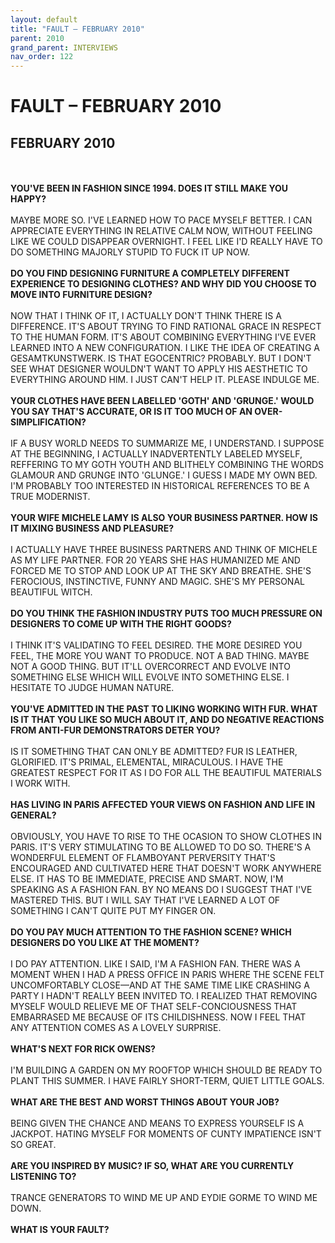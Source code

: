 ```yaml
---
layout: default
title: "FAULT – FEBRUARY 2010"
parent: 2010
grand_parent: INTERVIEWS
nav_order: 122
---
```


# FAULT – FEBRUARY 2010
## FEBRUARY 2010

<br><br>
<b>YOU'VE BEEN IN FASHION SINCE 1994. DOES IT STILL MAKE YOU HAPPY?</b>
<br><br>
MAYBE MORE SO. I'VE LEARNED HOW TO PACE MYSELF BETTER. I CAN APPRECIATE EVERYTHING IN RELATIVE CALM NOW, WITHOUT FEELING LIKE WE COULD DISAPPEAR OVERNIGHT. I FEEL LIKE I'D REALLY HAVE TO DO SOMETHING MAJORLY STUPID TO FUCK IT UP NOW.
<br><br>
<b>DO YOU FIND DESIGNING FURNITURE A COMPLETELY DIFFERENT EXPERIENCE TO DESIGNING CLOTHES? AND WHY DID YOU CHOOSE TO MOVE INTO FURNITURE DESIGN?</b>
<br><br>
NOW THAT I THINK OF IT, I ACTUALLY DON'T THINK THERE IS A DIFFERENCE. IT'S ABOUT TRYING TO FIND RATIONAL GRACE IN RESPECT TO THE HUMAN FORM. IT'S ABOUT COMBINING EVERYTHING I'VE EVER LEARNED INTO A NEW CONFIGURATION. I LIKE THE IDEA OF CREATING A GESAMTKUNSTWERK. IS THAT EGOCENTRIC? PROBABLY. BUT I DON'T SEE WHAT DESIGNER WOULDN'T WANT TO APPLY HIS AESTHETIC TO EVERYTHING AROUND HIM. I JUST CAN'T HELP IT. PLEASE INDULGE ME.
<br><br>
<b>YOUR CLOTHES HAVE BEEN LABELLED 'GOTH' AND 'GRUNGE.' WOULD YOU SAY THAT'S ACCURATE, OR IS IT TOO MUCH OF AN OVER-SIMPLIFICATION?</b>
<br><br>
IF A BUSY WORLD NEEDS TO SUMMARIZE ME, I UNDERSTAND. I SUPPOSE AT THE BEGINNING, I ACTUALLY INADVERTENTLY LABELED MYSELF, REFFERING TO MY GOTH YOUTH AND BLITHELY COMBINING THE WORDS GLAMOUR AND GRUNGE INTO 'GLUNGE.' I GUESS I MADE MY OWN BED. I'M PROBABLY TOO INTERESTED IN HISTORICAL REFERENCES TO BE A TRUE MODERNIST.
<br><br>
<b>YOUR WIFE MICHELE LAMY IS ALSO YOUR BUSINESS PARTNER. HOW IS IT MIXING BUSINESS AND PLEASURE? </b>
<br><br>
I ACTUALLY HAVE THREE BUSINESS PARTNERS AND THINK OF MICHELE AS MY LIFE PARTNER. FOR 20 YEARS SHE HAS HUMANIZED ME AND FORCED ME TO STOP AND LOOK UP AT THE SKY AND BREATHE. SHE'S FEROCIOUS, INSTINCTIVE, FUNNY AND MAGIC. SHE'S MY PERSONAL BEAUTIFUL WITCH.
<br><br>
<b>DO YOU THINK THE FASHION INDUSTRY PUTS TOO MUCH PRESSURE ON DESIGNERS TO COME UP WITH THE RIGHT GOODS?</b>
<br><br>
I THINK IT'S VALIDATING TO FEEL DESIRED. THE MORE DESIRED YOU FEEL, THE MORE YOU WANT TO PRODUCE. NOT A BAD THING. MAYBE NOT A GOOD THING. BUT IT'LL OVERCORRECT AND EVOLVE INTO SOMETHING ELSE WHICH WILL EVOLVE INTO SOMETHING ELSE. I HESITATE TO JUDGE HUMAN NATURE.
<br><br>
<b>YOU'VE ADMITTED IN THE PAST TO LIKING WORKING WITH FUR. WHAT IS IT THAT YOU LIKE SO MUCH ABOUT IT, AND DO NEGATIVE REACTIONS FROM ANTI-FUR DEMONSTRATORS DETER YOU?</b>
<br><br>
IS IT SOMETHING THAT CAN ONLY BE ADMITTED? FUR IS LEATHER, GLORIFIED. IT'S PRIMAL, ELEMENTAL, MIRACULOUS. I HAVE THE GREATEST RESPECT FOR IT AS I DO FOR ALL THE BEAUTIFUL MATERIALS I WORK WITH.
<br><br>
<b>HAS LIVING IN PARIS AFFECTED YOUR VIEWS ON FASHION AND LIFE IN GENERAL? </b>
<br><br>
OBVIOUSLY, YOU HAVE TO RISE TO THE OCASION TO SHOW CLOTHES IN PARIS. IT'S VERY STIMULATING TO BE ALLOWED TO DO SO. THERE'S A WONDERFUL ELEMENT OF FLAMBOYANT PERVERSITY THAT'S ENCOURAGED AND CULTIVATED HERE THAT DOESN'T WORK ANYWHERE ELSE. IT HAS TO BE IMMEDIATE, PRECISE AND SMART. NOW, I'M SPEAKING AS A FASHION FAN. BY NO MEANS DO I SUGGEST THAT I'VE MASTERED THIS. BUT I WILL SAY THAT I'VE LEARNED A LOT OF SOMETHING I CAN'T QUITE PUT MY FINGER ON.
<br><br>
<b>DO YOU PAY MUCH ATTENTION TO THE FASHION SCENE? WHICH DESIGNERS DO YOU LIKE AT THE MOMENT? </b>
<br><br>
I DO PAY ATTENTION. LIKE I SAID, I'M A FASHION FAN. THERE WAS A MOMENT WHEN I HAD A PRESS OFFICE IN PARIS WHERE THE SCENE FELT UNCOMFORTABLY CLOSE—AND AT THE SAME TIME LIKE CRASHING A PARTY I HADN'T REALLY BEEN INVITED TO. I REALIZED THAT REMOVING MYSELF WOULD RELIEVE ME OF THAT SELF-CONCIOUSNESS THAT EMBARRASED ME BECAUSE OF ITS CHILDISHNESS. NOW I FEEL THAT ANY ATTENTION COMES AS A LOVELY SURPRISE.
<br><br>
<b>WHAT'S NEXT FOR RICK OWENS? </b>
<br><br>
I'M BUILDING A GARDEN ON MY ROOFTOP WHICH SHOULD BE READY TO PLANT THIS SUMMER. I HAVE FAIRLY SHORT-TERM, QUIET LITTLE GOALS.
<br><br>
<b>WHAT ARE THE BEST AND WORST THINGS ABOUT YOUR JOB? </b>
<br><br>
BEING GIVEN THE CHANCE AND MEANS TO EXPRESS YOURSELF IS A JACKPOT. HATING MYSELF FOR MOMENTS OF CUNTY IMPATIENCE ISN'T SO GREAT.
<br><br>
<b>ARE YOU INSPIRED BY MUSIC? IF SO, WHAT ARE YOU CURRENTLY LISTENING TO? </b>
<br><br>
TRANCE GENERATORS TO WIND ME UP AND EYDIE GORME TO WIND ME DOWN.
<br><br>
<b>WHAT IS YOUR FAULT? </b>
<br><br>

